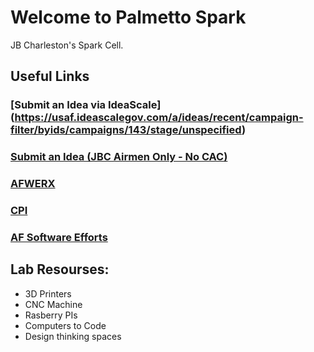 # Welcome to Palmetto Spark
JB Charleston's Spark Cell. 


## Useful Links
### [Submit an Idea via IdeaScale] (https://usaf.ideascalegov.com/a/ideas/recent/campaign-filter/byids/campaigns/143/stage/unspecified)
### [Submit an Idea (JBC Airmen Only - No CAC)](https://forms.gle/e38rXYHrn9fWLFHs5)
### [AFWERX](https://afwerx.af.mil)
### [CPI](https://static.e-publishing.af.mil/production/1/saf_mg/publication/afi38-401/afi38-401.pdf)
### [AF Software Efforts](https://software.af.mil)



## Lab Resourses:
* 3D Printers
* CNC Machine
* Rasberry PIs
* Computers to Code
* Design thinking spaces

